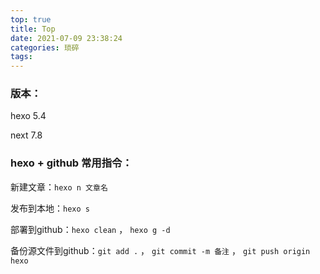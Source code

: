 ```yaml
---
top: true
title: Top
date: 2021-07-09 23:38:24
categories: 琐碎
tags:
---
```






### 版本：

hexo 5.4

next 7.8



### 	hexo + github 常用指令：

新建文章：`hexo n 文章名`

发布到本地：`hexo s`

部署到github：`hexo clean` ， `hexo g -d`

备份源文件到github：`git add .` ， `git commit -m 备注` ，  `git push origin hexo`

